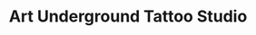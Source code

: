 ---
title: "Art Underground Tattoo Studio"
url: /berkeley/art-underground-tattoo-studio/
shop: tattoo
---